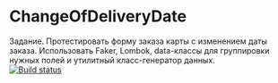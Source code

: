 # ChangeOfDeliveryDate
Задание. Протестировать форму заказа карты с изменением даты заказа. Использовать Faker, Lombok, data-классы для группировки нужных полей и утилитный класс-генератор данных.  
[![Build status](https://ci.appveyor.com/api/projects/status/9aycvf6s670ptiyc?svg=true)](https://ci.appveyor.com/project/NataliKontakt/changeofdeliverydate)
